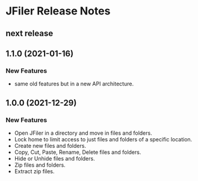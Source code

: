 # JFiler Release Notes

## next release

## 1.1.0 (2021-01-16)
### New Features
- same old features but in a new API architecture.

## 1.0.0 (2021-12-29)
### New Features
- Open JFiler in a directory and move in files and folders.
- Lock home to limit access to just files and folders of a specific location.
- Create new files and folders.
- Copy, Cut, Paste, Rename, Delete files and folders.
- Hide or Unhide files and folders.
- Zip files and folders.
- Extract zip files.